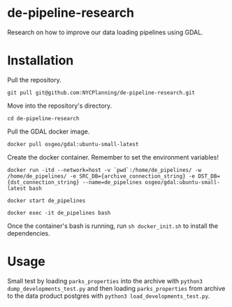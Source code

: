 # de-pipeline-research
Research on how to improve our data loading pipelines using GDAL.
# Installation
Pull the repository. 

`git pull git@github.com:NYCPlanning/de-pipeline-research.git`

Move into the repository's directory. 

`cd de-pipeline-research`

Pull the GDAL docker image.

`docker pull osgeo/gdal:ubuntu-small-latest`

Create the docker container. Remember to set the environment variables!

```
docker run -itd --network=host -v `pwd`:/home/de_pipelines/ -w /home/de_pipelines/ -e SRC_DB={archive_connection_string} -e DST_DB={dst_connection_string} --name=de_pipelines osgeo/gdal:ubuntu-small-latest bash
```

`docker start de_pipelines`

`docker exec -it de_pipelines bash`

Once the container's bash is running, run `sh docker_init.sh` to install the dependencies.

# Usage
Small test by loading `parks_properties` into the archive with `python3 dump_developments_test.py` and then loading `parks_properties` from archive to the data product postgres with `python3 load_developments_test.py`.


